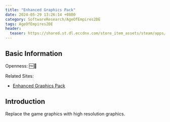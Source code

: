 ```yaml
---
title: "Enhanced Graphics Pack"
date: 2024-05-29 13:26:14 +0800
category: SoftwareResearch/AgeOfEmpires2DE
tags: AgeOfEmpires2DE
header:
  teaser: https://shared.st.dl.eccdnx.com/store_item_assets/steam/apps/1039811/header.jpg?t=1682554202
---
```


## Basic Information

Openness: 🆓📖

Related Sites:

* [Enhanced Graphics Pack](https://store.steampowered.com/app/1039811/Enhanced_Graphics_Pack/)

## Introduction

Replace the game graphics with high resolution graphics.
